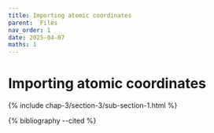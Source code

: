 ```yaml
---
title: Importing atomic coordinates
parent:  Files
nav_order: 1
date: 2025-04-07
maths: 1
---
```


# Importing atomic coordinates

{% include chap-3/section-3/sub-section-1.html %}

{% bibliography --cited %}

